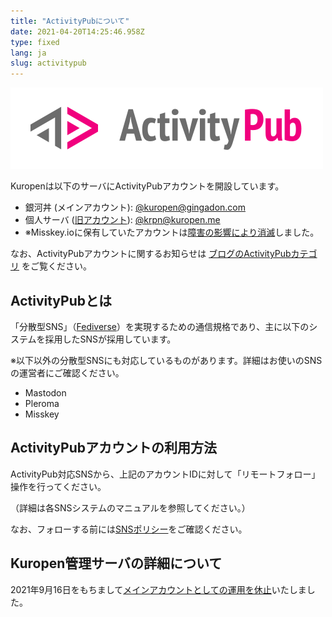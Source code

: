 ```yaml
---
title: "ActivityPubについて"
date: 2021-04-20T14:25:46.958Z
type: fixed
lang: ja
slug: activitypub
---
```

![ActivityPub-logo.png](./Activity_Pub_logo.png)

Kuropenは以下のサーバにActivityPubアカウントを開設しています。

- 銀河丼 (メインアカウント): [@kuropen@gingadon.com](https://gingadon.com/@kuropen)
- 個人サーバ ([旧アカウント](/ja/posts/20210916-notice-regarding-dolphin)): [@krpn@kuropen.me](https://kuropen.me/@krpn)
- ※Misskey.ioに保有していたアカウントは[障害の影響により消滅](/ja/posts/20211005-notice-regarding-misskey)しました。

なお、ActivityPubアカウントに関するお知らせは [ブログのActivityPubカテゴリ](/tags/activitypub) をご覧ください。

## ActivityPubとは
「分散型SNS」（[Fediverse](https://dic.nicovideo.jp/a/fediverse)）を実現するための通信規格であり、主に以下のシステムを採用したSNSが採用しています。

※以下以外の分散型SNSにも対応しているものがあります。詳細はお使いのSNSの運営者にご確認ください。

- Mastodon
- Pleroma
- Misskey

## ActivityPubアカウントの利用方法
ActivityPub対応SNSから、上記のアカウントIDに対して「リモートフォロー」操作を行ってください。

（詳細は各SNSシステムのマニュアルを参照してください。）

なお、フォローする前には[SNSポリシー](/ja/social)をご確認ください。

## Kuropen管理サーバの詳細について
2021年9月16日をもちまして[メインアカウントとしての運用を休止](/posts/20210916-notice-regarding-dolphin)いたしました。